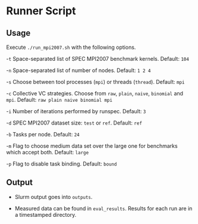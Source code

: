 # Runner Script

## Usage

Execute `./run_mpi2007.sh` with the following options.

-`t` Space-separated list of SPEC MPI2007 benchmark kernels. Default: `104`

-`n` Space-separated list of number of nodes. Default:  `1 2 4`

-`s` Choose between tool processes (`mpi`) or threads (`thread`). Default: `mpi`

-`c` Collective VC strategies. Choose from `raw`, `plain`, `naive`, `binomial` and `mpi`. Default: `raw plain naive binomial mpi`

-`i` Number of iterations performed by runspec. Default: `3`

-`d` SPEC MPI2007 dataset size: `test` or `ref`. Default: `ref`

-`b` Tasks per node. Default: `24`

-`m` Flag to choose medium data set over the large one for benchmarks which accept both. Default: `large`

-`p` Flag to disable task binding. Default: `bound`

## Output

- Slurm output goes into `outputs`.

- Measured data can be found in `eval_results`. Results for each run are in a timestamped directory.
